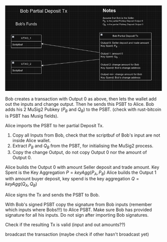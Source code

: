 ![img.png](img.png)

Bob creates a transaction with Output 0 as above, then lets the wallet add out the inputs and change output. Then he
sends this PSBT to Alice. Bob adds his 2 MuSig2 Pubkey ($P_B$ and $Q_B$) to the PSBT. (check with rust-bitcoin is PSBT
has Musig fields).

Alice imports the PSBT to her partial Deposit Tx.

1. Copy all Inputs from Bob, check that the scriptbuf of Bob's input are not inside Alice wallet.
2. Extract $P_B$ and $Q_B$ from the PSBT, for initialising the MuSig2 process.
3. Copy the change Output, do not copy Output 0 nor the amount of Output 0.

Alice builds the Output 0 with amount Seller deposit and trade amount. Key Spent is the Key
Aggregation   $P=keyAgg(P_A,P_B)$
Alice builds the Output 1 with amount buyer deposit, key spend is the key aggregation $Q=keyAgg(Q_A,Q_B)$

Alice signs the Tx and sends the PSBT to Bob.

With Bob's signed PSBT copy the signature from Bob inputs (remember which inputs where Bobs!!!) to Alice PSBT. Make sure
Bob has provided signature for all his inputs. Do not sign after importing Bob signatures.

Check if the resulting Tx is valid (input and out amounts??)

broadcast the transaction (maybe check if other hasn't broadcast yet)
